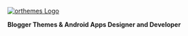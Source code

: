 <a href="https://www.orthemes.com"><img src="https://hub.orthemes.com/static/orthemes_logo_dark.svg" alt="orthemes Logo"></a>
<div><b>Blogger Themes & Android Apps Designer and Developer</b></p>
